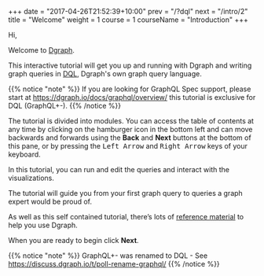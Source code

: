+++
date = "2017-04-26T21:52:39+10:00"
prev = "/?dql"
next = "/intro/2"
title = "Welcome"
weight = 1
course = 1
courseName = "Introduction"
+++

Hi,

Welcome to [Dgraph](https://dgraph.io).

<!---
Dgraph is a distributed graph database, designed to scale from a single machine to data centers.

Before using Dgraph in your own projects, you’ll need to know about
graph databases and how to query Dgraph.
-->

This interactive tutorial will get you up and running with Dgraph and writing
graph queries in [DQL](https://docs.dgraph.io/query-language/), Dgraph's own
graph query language.

{{% notice "note" %}} If you are looking for GraphQL Spec support, please start
at https://dgraph.io/docs/graphql/overview/ this tutorial is exclusive for DQL
(GraphQL+-). {{% /notice %}}

The tutorial is divided into modules. You can access the table of contents at
any time by clicking on the hamburger icon in the bottom left and can move backwards
and forwards using the **Back** and **Next** buttons at the bottom of this pane, or
by pressing the <kbd>Left Arrow</kbd> and <kbd>Right Arrow</kbd> keys of your
keyboard.

In this tutorial, you can run and edit the queries and interact with the
visualizations.

The tutorial will guide you from your first graph query to queries a graph
expert would be proud of.

As well as this self contained tutorial, there’s lots of
[reference material](https://dgraph.io/docs/) to help you use Dgraph.

When you are ready to begin click **Next**.

{{% notice "note" %}} GraphQL+- was renamed to DQL - See
https://discuss.dgraph.io/t/poll-rename-graphql/ {{% /notice %}}
